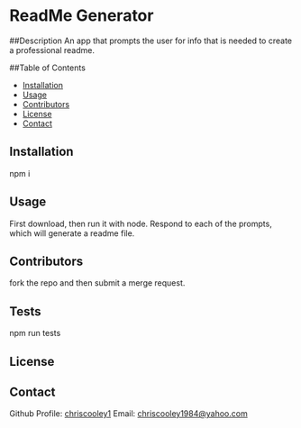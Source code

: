 # ReadMe Generator
##Description
An app that prompts the user for info that is needed to create a professional readme.

##Table of Contents
* [Installation](#install)
* [Usage](#usage)
* [Contributors](#contributors)
* [License](#license)
* [Contact](#contact)

## Installation
npm i
## Usage
First download, then run it with node. Respond to each of the prompts, which will generate a readme file.
## Contributors
fork the repo and then submit a merge request.
## Tests
npm run tests
## License

## Contact
Github Profile: [chriscooley1](chriscooley1)
Email: [chriscooley1984@yahoo.com](mailto:chriscooley1984@yahoo.com)
